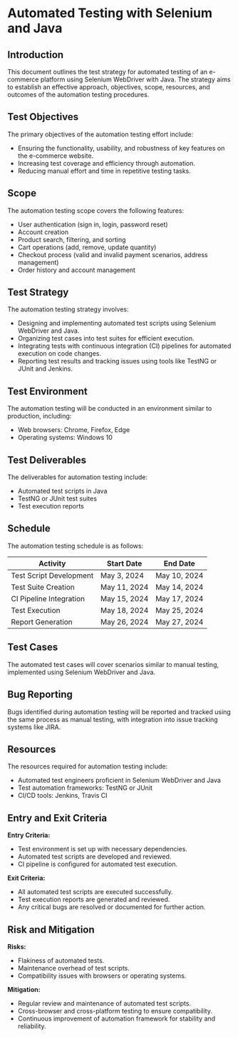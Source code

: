 # Automated Testing with Selenium and Java

## Introduction
This document outlines the test strategy for automated testing of an e-commerce platform using Selenium WebDriver with Java. The strategy aims to establish an effective approach, objectives, scope, resources, and outcomes of the automation testing procedures.

## Test Objectives
The primary objectives of the automation testing effort include:
- Ensuring the functionality, usability, and robustness of key features on the e-commerce website.
- Increasing test coverage and efficiency through automation.
- Reducing manual effort and time in repetitive testing tasks.

## Scope
The automation testing scope covers the following features:
- User authentication (sign in, login, password reset)
- Account creation
- Product search, filtering, and sorting
- Cart operations (add, remove, update quantity)
- Checkout process (valid and invalid payment scenarios, address management)
- Order history and account management

## Test Strategy
The automation testing strategy involves:
- Designing and implementing automated test scripts using Selenium WebDriver and Java.
- Organizing test cases into test suites for efficient execution.
- Integrating tests with continuous integration (CI) pipelines for automated execution on code changes.
- Reporting test results and tracking issues using tools like TestNG or JUnit and Jenkins.

## Test Environment
The automation testing will be conducted in an environment similar to production, including:
- Web browsers: Chrome, Firefox, Edge
- Operating systems: Windows 10

## Test Deliverables
The deliverables for automation testing include:
- Automated test scripts in Java
- TestNG or JUnit test suites
- Test execution reports

## Schedule
The automation testing schedule is as follows:

| Activity                   | Start Date  | End Date    |
|----------------------------|-------------|-------------|
| Test Script Development    | May 3, 2024 | May 10, 2024|
| Test Suite Creation        | May 11, 2024| May 14, 2024|
| CI Pipeline Integration    | May 15, 2024| May 17, 2024|
| Test Execution             | May 18, 2024| May 25, 2024|
| Report Generation          | May 26, 2024| May 27, 2024|

## Test Cases
The automated test cases will cover scenarios similar to manual testing, implemented using Selenium WebDriver and Java.

## Bug Reporting
Bugs identified during automation testing will be reported and tracked using the same process as manual testing, with integration into issue tracking systems like JIRA.

## Resources
The resources required for automation testing include:
- Automated test engineers proficient in Selenium WebDriver and Java
- Test automation frameworks: TestNG or JUnit
- CI/CD tools: Jenkins, Travis CI

## Entry and Exit Criteria
**Entry Criteria:**
- Test environment is set up with necessary dependencies.
- Automated test scripts are developed and reviewed.
- CI pipeline is configured for automated test execution.

**Exit Criteria:**
- All automated test scripts are executed successfully.
- Test execution reports are generated and reviewed.
- Any critical bugs are resolved or documented for further action.

## Risk and Mitigation
**Risks:**
- Flakiness of automated tests.
- Maintenance overhead of test scripts.
- Compatibility issues with browsers or operating systems.

**Mitigation:**
- Regular review and maintenance of automated test scripts.
- Cross-browser and cross-platform testing to ensure compatibility.
- Continuous improvement of automation framework for stability and reliability.

